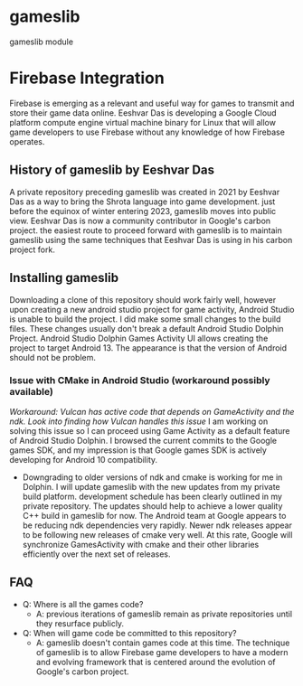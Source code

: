 # gameslib
gameslib module 
# Firebase Integration
Firebase is emerging as a relevant and useful
way for games to transmit and store their game data online.
Eeshvar Das is developing a Google Cloud platform compute engine virtual machine 
binary for Linux that 
will allow game developers
to use Firebase without any knowledge of how Firebase operates.
## History of gameslib by Eeshvar Das
A private repository preceding gameslib was created in 2021 by Eeshvar Das 
as a way to bring the Shrota language into game development.
just before the equinox of winter entering 2023,
gameslib moves into public view.
Eeshvar Das is now a community contributor in Google's carbon project.
the easiest route to proceed forward with gameslib
is to maintain gameslib
using the same techniques
that Eeshvar Das
is using in his carbon project fork.
## Installing gameslib
Downloading a clone of this repository should work fairly well, 
however upon creating a new android studio project for game activity,
Android Studio is unable to build the project.
I did make some small changes to the build files.
These changes usually don't break a default Android Studio Dolphin Project.
Android Studio Dolphin Games Activity UI allows creating the project 
to target Android 13.
The appearance is that the version of Android should not be problem.
### Issue with CMake in Android Studio (workaround possibly available)
*Workaround:
Vulcan has active code that depends on GameActivity and the ndk.
Look into finding how Vulcan handles this issue*
I am working on solving this issue so I can proceed using Game Activity
as a default feature of Android Studio Dolphin.
I browsed the current commits to the Google games SDK,
and my impression is that Google games SDK is actively 
developing for Android 10 compatibility.
- Downgrading to older versions of ndk and cmake is working for me in Dolphin.
I will update gameslib with the new updates from my private build platform.
development schedule has been clearly outlined in my private repository.
The updates should help to achieve a lower quality C++ build in gameslib for now.
The Android team at Google appears to be reducing ndk dependencies very rapidly.
Newer ndk releases appear to be following new releases of cmake very well.
At this rate, Google will synchronize GamesActivity with cmake and their other libraries efficiently over the next set of releases.
## FAQ
- Q: Where is all the games code?
  - A: previous iterations of gameslib remain as private repositories
until they resurface publicly.
- Q: When will game code be committed to this repository?
  - A: gameslib doesn't contain games code at this time.
The technique of gameslib is to 
allow Firebase game developers 
to have a modern and evolving framework
that is centered around
the evolution of Google's carbon project.
